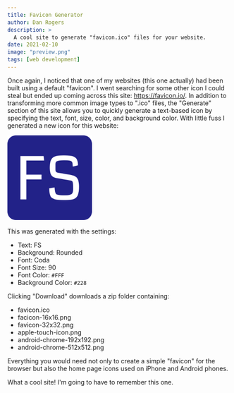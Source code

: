 ```yaml
---
title: Favicon Generator
author: Dan Rogers
description: >
  A cool site to generate "favicon.ico" files for your website.
date: 2021-02-10
image: "preview.png"
tags: [web development]
---
```


Once again, I noticed that one of my websites (this one actually) had been built using a default "favicon".  I went searching for some other icon I could steal but ended up coming across this site: https://favicon.io/.  In addition to transforming more common image types to ".ico" files, the "Generate" section of this site allows you to quickly generate a text-based icon by specifying the text, font, size, color, and background color. With little fuss I generated a new icon for this website:

![Icon](android-chrome-192x192.png)

This was generated with the settings:

- Text: FS
- Background: Rounded
- Font: Coda
- Font Size: 90
- Font Color: ```#FFF```
- Background Color: ```#228```

Clicking "Download" downloads a zip folder containing:

- favicon.ico
- facicon-16x16.png
- favicon-32x32.png
- apple-touch-icon.png
- android-chrome-192x192.png
- android-chrome-512x512.png

Everything you would need not only to create a simple "favicon" for the browser but also the home page icons used on iPhone and Android phones.

What a cool site!  I'm going to have to remember this one.

